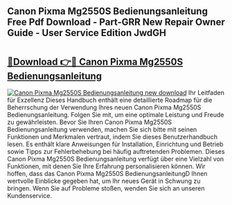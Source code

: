 ## Canon Pixma Mg2550S Bedienungsanleitung Free Pdf Download - Part-GRR New Repair Owner Guide - User Service Edition JwdGH

# <h2><a href="http://df1hipp.blite.top/?on=Canon+Pixma+Mg2550S+Bedienungsanleitung">🔗Download 👉🔴 Canon Pixma Mg2550S Bedienungsanleitung</a></h2>

[![Canon Pixma Mg2550S Bedienungsanleitung new download](https://i.imgur.com/lujVjoI.png)](http://df1hipp.blite.top/?on=Canon+Pixma+Mg2550S+Bedienungsanleitung)
Ihr Leitfaden für Exzellenz Dieses Handbuch enthält eine detaillierte Roadmap für die Beherrschung der Verwendung Ihres neuen Canon Pixma Mg2550S Bedienungsanleitung. Folgen Sie mit, um eine optimale Leistung und Freude zu gewährleisten. Bevor Sie Ihren Canon Pixma Mg2550S Bedienungsanleitung verwenden, machen Sie sich bitte mit seinen Funktionen und Merkmalen vertraut, indem Sie dieses Benutzerhandbuch lesen. Es enthält klare Anweisungen für Installation, Einrichtung und Betrieb sowie Tipps zur Fehlerbehebung bei häufig auftretenden Problemen. Dieses Canon Pixma Mg2550S Bedienungsanleitung verfügt über eine Vielzahl von Funktionen, mit denen Sie Ihre Erfahrung personalisieren können. Wir hoffen, dass das Canon Pixma Mg2550S BedienungsanleitungD Ihnen wertvolle Einblicke gegeben hat, um Ihr neues Gerät in Schwung zu bringen. Wenn Sie auf Probleme stoßen, wenden Sie sich an unseren Kundenservice.

